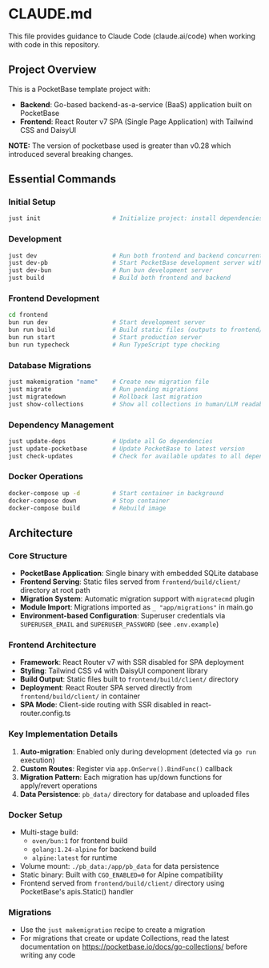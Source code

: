 # CLAUDE.md

This file provides guidance to Claude Code (claude.ai/code) when working with code in this repository.

## Project Overview

This is a PocketBase template project with:
- **Backend**: Go-based backend-as-a-service (BaaS) application built on PocketBase
- **Frontend**: React Router v7 SPA (Single Page Application) with Tailwind CSS and DaisyUI

**NOTE:** The version of pocketbase used is greater than v0.28 which introduced several breaking changes.

## Essential Commands

### Initial Setup
```bash
just init                    # Initialize project: install dependencies, create .env (if needed) with prompted credentials, configure direnv
```

### Development
```bash
just dev                     # Run both frontend and backend concurrently
just dev-pb                  # Start PocketBase development server with --dev flag
just dev-bun                 # Run bun development server
just build                   # Build both frontend and backend
```

### Frontend Development
```bash
cd frontend
bun run dev                  # Start development server
bun run build                # Build static files (outputs to frontend/build/client)
bun run start                # Start production server
bun run typecheck            # Run TypeScript type checking
```


### Database Migrations
```bash
just makemigration "name"    # Create new migration file
just migrate                 # Run pending migrations
just migratedown             # Rollback last migration
just show-collections        # Show all collections in human/LLM readable format
```

### Dependency Management
```bash
just update-deps             # Update all Go dependencies
just update-pocketbase       # Update PocketBase to latest version
just check-updates           # Check for available updates to all dependencies
```

### Docker Operations
```bash
docker-compose up -d         # Start container in background
docker-compose down          # Stop container
docker-compose build         # Rebuild image
```

## Architecture

### Core Structure
- **PocketBase Application**: Single binary with embedded SQLite database
- **Frontend Serving**: Static files served from `frontend/build/client/` directory at root path
- **Migration System**: Automatic migration support with `migratecmd` plugin
- **Module Import**: Migrations imported as `_ "app/migrations"` in main.go
- **Environment-based Configuration**: Superuser credentials via `SUPERUSER_EMAIL` and `SUPERUSER_PASSWORD` (see `.env.example`)

### Frontend Architecture
- **Framework**: React Router v7 with SSR disabled for SPA deployment
- **Styling**: Tailwind CSS v4 with DaisyUI component library
- **Build Output**: Static files built to `frontend/build/client/` directory
- **Deployment**: React Router SPA served directly from `frontend/build/client/` in container
- **SPA Mode**: Client-side routing with SSR disabled in react-router.config.ts

### Key Implementation Details
1. **Auto-migration**: Enabled only during development (detected via `go run` execution)
2. **Custom Routes**: Register via `app.OnServe().BindFunc()` callback
3. **Migration Pattern**: Each migration has up/down functions for apply/revert operations
4. **Data Persistence**: `pb_data/` directory for database and uploaded files

### Docker Setup
- Multi-stage build: 
  - `oven/bun:1` for frontend build
  - `golang:1.24-alpine` for backend build
  - `alpine:latest` for runtime
- Volume mount: `./pb_data:/app/pb_data` for data persistence
- Static binary: Built with `CGO_ENABLED=0` for Alpine compatibility
- Frontend served from `frontend/build/client/` directory using PocketBase's apis.Static() handler

### Migrations
- Use the `just makemigration` recipe to create a migration
- For migrations that create or update Collections, read the latest documentation on https://pocketbase.io/docs/go-collections/ before writing any code

